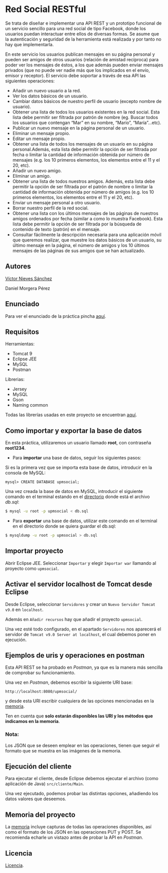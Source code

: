 # Red Social RESTful
Se trata de diseñar e implementar una API REST y un prototipo funcional de un servicio sencillo para una red social de tipo Facebook, donde los usuarios puedan interactuar entre ellos de diversas formas. Se asume que la autenticación y seguridad de la herramienta está realizada y por tanto no hay que implementarla.

En este servicio los usuarios publican mensajes en su página personal y pueden ser amigos de otros usuarios (relación de amistad recíproca) para poder ver los mensajes de éstos, a los que además pueden enviar mensajes privados (que no puede ver nadie más que los implicados en el envío, emisor y receptor). El servicio debe soportar a través de esa API las siguientes operaciones:
- Añadir un nuevo usuario a la red.
- Ver los datos básicos de un usuario.
- Cambiar datos básicos de nuestro perfil de usuario (excepto nombre de usuario).
- Obtener una lista de todos los usuarios existentes en la red social. Esta lista debe permitir ser filtrada por patrón de nombre (eg. Buscar todos los usuarios que contengan “Mar” en su nombre, “Mario”, “María”…etc).
- Publicar un nuevo mensaje en la página personal de un usuario.
- Eliminar un mensaje propio.
- Editar un mensaje propio.
- Obtener una lista de todos los mensajes de un usuario en su página personal.Además, esta lista debe permitir la opción de ser filtrada por fecha o limitar la cantidad de información obtenida por número de mensajes (e.g. los 10 primeros elementos, los elementos entre el 11 y el 20, etc).
- Añadir un nuevo amigo.
- Eliminar un amigo.
- Obtener una lista de todos nuestros amigos. Además, esta lista debe permitir la opción de ser filtrada por el patrón de nombre o limitar la cantidad de información obtenida por número de amigos (e.g. los 10 primeros elementos, los elementos entre el 11 y el 20, etc).
- Enviar un mensaje personal a otro usuario.
- Borrar nuestro perfil de la red social.
- Obtener una lista con los últimos mensajes de las páginas de nuestros amigos ordenados por fecha (similar a como lo muestra Facebook). Esta lista debe permitir la opción de ser filtrada por la búsqueda de contenido de texto (patrón) en el mensaje.
- Consultar fácilmente la descripción necesaria para una aplicación móvil que queremos realizar, que muestre los datos básicos de un usuario, su último mensaje en la página, el número de amigos y los 10 últimos mensajes de las páginas de sus amigos que se han actualizado.

## Autores
[Víctor Nieves Sánchez](https://twitter.com/VictorNS69)

Daniel Morgera Pérez

## Enunciado
Para ver el enunciado de la práctica pincha [aquí](/doc/Practica-RESTful-2019-enunciado.pdf).

## Requisitos
Herramientas:
- Tomcat 9
- Eclipse JEE
- MySQL
- Postman 

Librerias:
- Jersey 
- MySQL
- Gson
- Naming common

Todas las librerías usadas en este proyecto se encuentran [aquí](/upmsocial/WebContent/WEB-INF/lib).
## Como importar y exportar la base de datos
En esta práctica, utilizaremos un usuario llamado **root**, con contraseña **root1234**.

- Para **importar** una base de datos, seguir los siguientes pasos:

Si es la primera vez que se importa esta base de datos, introducir en la consola de MySQL:
```
mysql> CREATE DATABASE upmsocial;
```
Una vez creada la base de datos en MySQL, introducir el siguiente comando en el terminal estando en el [directorio](/upmsocial/src/bd) donde está el archivo _db.sql_:
```sh
$ mysql -u root -p upmsocial < db.sql
```

- Para **exportar** una base de datos, utilizar este comando en el terminal en el directorio donde se quiera guardar el db.sql:
```sh
$ mysqldump -u root -p upmsocial > db.sql
```
## Importar proyecto
Abrir Eclipse JEE. Seleccionar `Importar` y elegir `Importar war` llamando al proyecto como `upmsocial`.
## Activar el servidor localhost de Tomcat desde Eclipse
Desde Eclipse, seleccionar `Servidores` y crear un `Nuevo Servidor Tomcat v9.0` en `localhost`.

Además en `Añadir recursos` hay que añadir el proyecto `upmsocial`.

Una vez esté todo configurado, en el apartado `Servidores` nos aparecerá el servidor de `Tomcat v9.0 Server at localhost`, el cual debemos poner en ejecución.
## Ejemplos de uris y operaciones en postman
Esta API REST se ha probado en _Postman_, ya que es la manera más sencilla de comprobar su funcionamiento.

Una vez en _Postman_, debemos escribir la siguiente URI base:
```
http://localhost:8080/upmsocial/
```
y desde esta URI escribir cualquiera de las opciones mencionadas en la [memoria](/doc/Memoria-SOS.pdf).

Ten en cuenta que **solo estarán disponibles las URI y los métodos que indicamos en la memoria**.
### Nota:
Los JSON que se deseen emplear en las operaciones, tienen que seguir el formato que se muestra en las imágenes de la memoria.
## Ejecución del cliente
Para ejecutar el cliente, desde Eclipse debemos ejecutar el archivo (como aplicación de Java) `src/cliente/Main`.

Una vez ejecutado, podemos probar las distintas opciones, añadiendo los datos valores que deseemos.
## Memoria del proyecto
La [memoria](/doc/Memoria-SOS.pdf) incluye capturas de todas las operaciones disponibles, así como el formato de los JSON en las operaciones PUT y POST. Se recomienda echarle un vistazo antes de probar la API en _Postman_.
## Licencia
[Licencia](/LICENSE).
